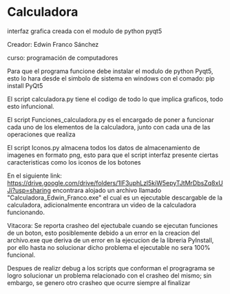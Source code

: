 # Calculadora
interfaz grafica creada con el modulo de python pyqt5

Creador: Edwin Franco Sánchez

curso: programación de computadores

Para que el programa funcione debe instalar el modulo de python Pyqt5, esto lo hara desde el simbolo de sistema en windows
con el comado: pip install PyQt5

El script calculadora.py tiene el codigo de todo lo que implica graficos, todo esto infuncional.

El script Funciones_calculadora.py es el encargado de poner a funcionar cada uno de los elementos de la calculadora, junto con cada
una de las operaciones que realiza

El script Iconos.py almacena todos los datos de almacenamiento de imagenes en formato png, esto para que el script interfaz presente ciertas caracteristicas
como los iconos de los botones

En el siguiente link: https://drive.google.com/drive/folders/1lF3uphLzl5kiW5epyTJtMrDbsZq8xUJi?usp=sharing 
encontrara alojado un archivo llamado "Calculadora_Edwin_Franco.exe" el cual es un ejecutable descargable de
la calculadora, adicionalmente encontrara un video de la calculadora funcionando.

Vitacora:
Se reporta crasheo del ejectubale cuando se ejecutan funciones de un boton, esto posiblemente debido a un error en la creacion 
del archivo.exe que deriva de un error en la ejecucion de la libreria PyInstall, por ello hasta no solucionar dicho problema el
ejecutable no sera 100% funcional.

Despues de realizr debug a los scripts que conforman el progragrama se logro solucionar un problema relacionado con el crasheo del mismo; sin embargo, se genero otro crasheo que ocurre siempre al finalizar
